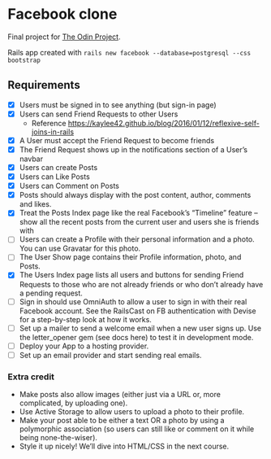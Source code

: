 # Facebook clone

Final project for [The Odin Project](https://www.theodinproject.com/lessons/ruby-on-rails-rails-final-project).

Rails app created with `rails new facebook --database=postgresql --css bootstrap`

## Requirements

- [x] Users must be signed in to see anything (but sign-in page)
- [x] Users can send Friend Requests to other Users
    - Reference https://kaylee42.github.io/blog/2016/01/12/reflexive-self-joins-in-rails
- [x] A User must accept the Friend Request to become friends
- [x] The Friend Request shows up in the notifications section of a User’s navbar
- [x] Users can create Posts
- [x] Users can Like Posts
- [x] Users can Comment on Posts
- [x] Posts should always display with the post content, author, comments and likes.
- [x] Treat the Posts Index page like the real Facebook’s “Timeline” feature – show all the recent posts from the current user and users she is friends with
- [ ] Users can create a Profile with their personal information and a photo. You can use Gravatar for this photo.
- [ ] The User Show page contains their Profile information, photo, and Posts.
- [x] The Users Index page lists all users and buttons for sending Friend Requests to those who are not already friends or who don’t already have a pending request.
- [ ] Sign in should use OmniAuth to allow a user to sign in with their real Facebook account. See the RailsCast on FB authentication with Devise for a step-by-step look at how it works.
- [ ] Set up a mailer to send a welcome email when a new user signs up. Use the letter_opener gem (see docs here) to test it in development mode.
- [ ] Deploy your App to a hosting provider.
- [ ] Set up an email provider and start sending real emails.

### Extra credit

- Make posts also allow images (either just via a URL or, more complicated, by uploading one).
- Use Active Storage to allow users to upload a photo to their profile.
- Make your post able to be either a text OR a photo by using a polymorphic association (so users can still like or comment on it while being none-the-wiser).
- Style it up nicely! We’ll dive into HTML/CSS in the next course.

